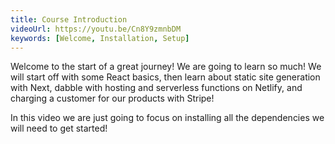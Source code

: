 ```yaml
---
title: Course Introduction
videoUrl: https://youtu.be/Cn8Y9zmnbDM
keywords: [Welcome, Installation, Setup]
---
```


Welcome to the start of a great journey! We are going to learn so much! We will start off with some React basics, then learn about static site generation with Next, dabble with hosting and serverless functions on Netlify, and charging a customer for our products with Stripe!

In this video we are just going to focus on installing all the dependencies we will need to get started!
